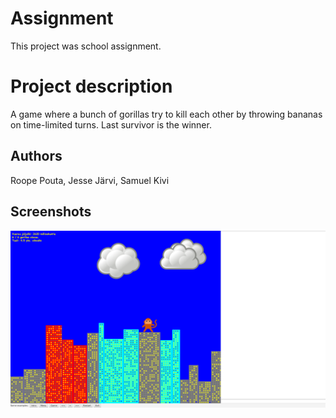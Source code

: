 # Assignment
This project was school assignment.

# Project description
A game where a bunch of gorillas try to kill each other by throwing bananas on time-limited turns. Last survivor is the winner.

## Authors
Roope Pouta, Jesse Järvi, Samuel Kivi

## Screenshots

![Game](web/screenshot1.png)
